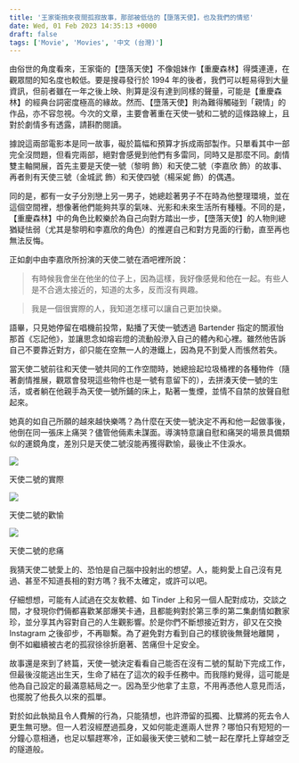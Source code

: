 ```yaml
---
title: '王家衛捎來夜間孤寂故事，那部被低估的【墮落天使】，也及我們的情慾'
date: Wed, 01 Feb 2023 14:35:13 +0000
draft: false
tags: ['Movie', 'Movies', '中文 (台灣)']
---
```


由俗世的角度看來，王家衛的【墮落天使】不像姐妹作【重慶森林】得獎連連，在觀眾間的知名度也較低。要是搜尋發行於 1994 年的後者，我們可以輕易得到大量資訊，但前者雖在一年之後上映、則算是沒有達到同樣的聲量，可能是【重慶森林】的經典台詞密度極高的緣故。然而、【墮落天使】則為難得觸碰到「親情」的作品，亦不容忽視。今次的文章，主要會著重在天使一號和二號的這條路線上，且對於劇情多有透露，請斟酌閱讀。

據說這兩部電影本是同一故事，礙於篇幅和預算才拆成兩部製作。只單看其中一部完全沒問題，但看完兩部，絕對會感覺到他們有多雷同，同時又是那麼不同。劇情雙主軸開展，首先主要是天使一號（黎明 飾）和天使二號（李嘉欣 飾）的故事、再者則有天使三號（金城武 飾）和天使四號（楊采妮 飾）的偶遇。

同的是，都有一女子分別戀上另一男子，她總趁著男子不在時為他整理環境，並在這個空間裡，想像著他們能夠共享的氣味、光影和未來生活所有種種。不同的是，【重慶森林】中的角色比較樂於為自己向對方踏出一步，【墮落天使】的人物則總猶疑怯弱（尤其是黎明和李嘉欣的角色）的推遲自己和對方見面的行動，直至再也無法反悔。

正如劇中由李嘉欣所扮演的天使二號在酒吧裡所說：

> 有時候我會坐在他坐的位子上，因為這樣，我好像感覺和他在一起。有些人是不合適太接近的，知道的太多，反而沒有興趣。

> 我是一個很實際的人，我知道怎樣可以讓自己更加快樂。

語畢，只見她停留在唱機前投幣，點播了天使一號透過 Bartender 指定的關淑怡那首《忘記他》，並讓思念如熔岩燈的流動般滲入自己的體內和心裡。雖然他告訴自己不要靠近對方，卻只能在空無一人的港鐵上，因為見不到愛人而悵然若失。

當天使二號前往和天使一號共同的工作空間時，她總撿起垃圾桶裡的各種物件（隨著劇情推展，觀眾會發現這些物件也是一號有意留下的），去拼湊天使一號的生活，或者躺在他親手為天使一號所鋪的床上，點著一隻煙，並情不自禁的放聲自慰起來。

她真的如自己所願的越來越快樂嗎？為什麼在天使一號決定不再和他一起做事後，他倒在同一張床上痛哭？儘管他倆素未謀面。導演特意讓自慰和痛哭的場景具備類似的運鏡角度，差別只是天使二號沒能再獲得歡愉，最後止不住淚水。

![](https://assets.matters.news/embed/25d9a2c8-dd03-4a3a-b7c2-c60548b7b58b.jpeg)

天使二號的實際

![](https://assets.matters.news/embed/13d1db6c-1261-46b7-bf0a-7aaff4b01585.jpeg)

天使二號的歡愉

![](https://assets.matters.news/embed/9e559512-0996-47fb-a649-d5a1e1851123.jpeg)

天使二號的悲痛

我猜天使二號愛上的、恐怕是自己腦中投射出的想望。人，能夠愛上自己沒有見過、甚至不知道長相的對方嗎？我不太確定，或許可以吧。

仔細想想，可能有人試過在交友軟體、如 Tinder 上和另一個人配對成功，交談之間，才發現你們倆都喜歡某部爆笑卡通，且都能夠對於第三季的第二集劇情如數家珍，並分享其內容對自己的人生觀影響。於是你們不斷想接近對方，卻又在交換 Instagram 之後卻步，不再聯繫。為了避免對方看到自己的樣貌後無聲地離開 ，倒不如繼續被古老的孤寂徐徐折磨著、苦痛但十足安全。

故事還是來到了終篇，天使一號決定看看自己能否在沒有二號的幫助下完成工作，但最後沒能逃出生天，生命了結在了這次的殺手任務中。而我隱約覺得，這可能是他為自己設定的最滿意結局之一。因為至少他拿了主意，不用再憑他人意見而活，也擺脫了他長久以來的孤單。

對於如此執拗且令人費解的行為，只能猜想，也許滯留的孤獨、比驟將的死去令人更生無可戀。但一人若沒經歷過孤身，又如何能走進兩人世界？哪怕只有短短的一分鐘心意相通，也足以驅趕寒冷，正如最後天使三號和二號ㄧ起在摩托上穿越空乏的隧道般。
